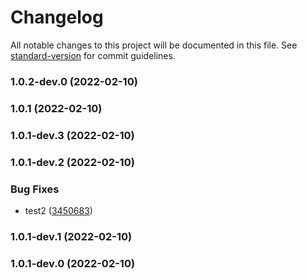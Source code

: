 # Changelog

All notable changes to this project will be documented in this file. See [standard-version](https://github.com/conventional-changelog/standard-version) for commit guidelines.

### 1.0.2-dev.0 (2022-02-10)

### 1.0.1 (2022-02-10)

### 1.0.1-dev.3 (2022-02-10)

### 1.0.1-dev.2 (2022-02-10)


### Bug Fixes

* test2 ([3450683](https://github.com/Ruandv/cypressTesting_POC/commit/3450683e0f87a609b8da5e01d84dcc65e5d81428))

### 1.0.1-dev.1 (2022-02-10)

### 1.0.1-dev.0 (2022-02-10)
